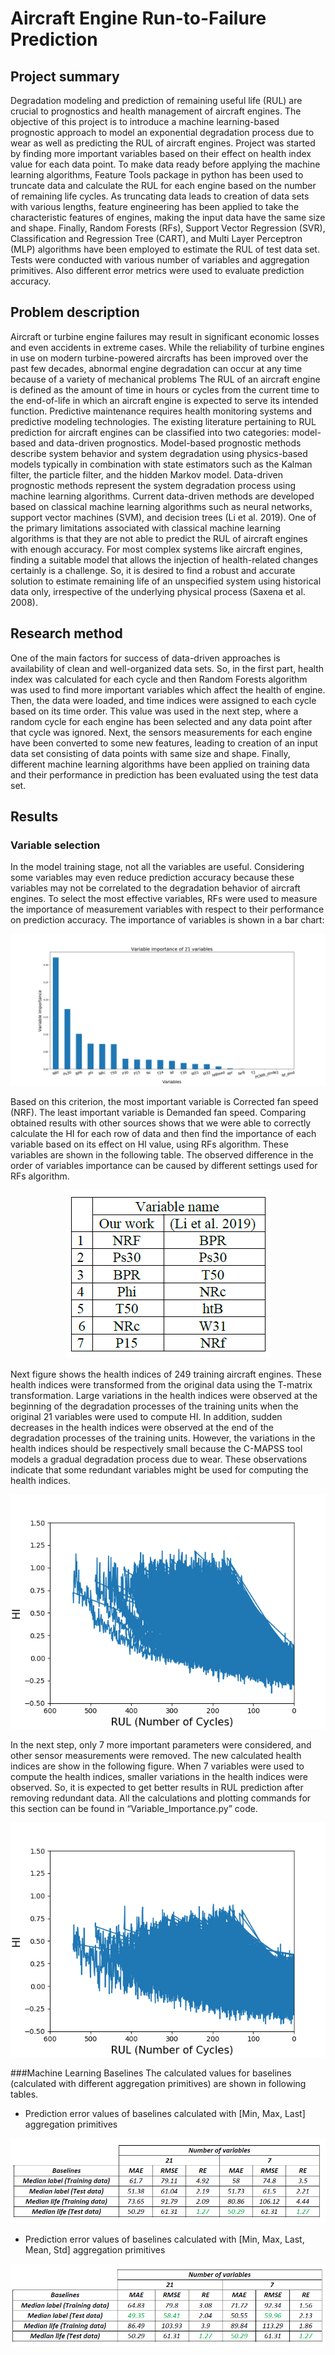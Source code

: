 # Aircraft Engine Run-to-Failure Prediction

## Project summary

Degradation modeling and prediction of remaining useful life (RUL) are crucial to prognostics and health management of aircraft engines. The objective of this project is to introduce a machine learning-based prognostic approach to model an exponential degradation process due to wear as well as predicting the RUL of aircraft engines. Project was started by finding more important variables based on their effect on health index value for each data point. To make data ready before applying the machine learning algorithms, Feature Tools package in python has been used to truncate data and calculate the RUL for each engine based on the number of remaining life cycles. As truncating data leads to creation of data sets with various lengths, feature engineering has been applied to take the characteristic features of engines, making the input data have the same size and shape. Finally, Random Forests (RFs), Support Vector Regression (SVR), Classification and Regression Tree (CART), and Multi Layer Perceptron (MLP) algorithms have been employed to estimate the RUL of test data set. Tests were conducted with various number of variables and aggregation primitives. Also different error metrics were used to evaluate prediction accuracy.

## Problem description

Aircraft or turbine engine failures may result in significant economic losses and even accidents in extreme cases. While the reliability of turbine engines in use on modern turbine-powered aircrafts has been improved over the past few decades, abnormal engine degradation can occur at any time because of a variety of mechanical problems
The RUL of an aircraft engine is defined as the amount of time in hours or cycles from the current time to the end-of-life in which an aircraft engine is expected to serve its intended function. Predictive maintenance requires health monitoring systems and predictive modeling technologies. The existing literature pertaining to RUL prediction for aircraft engines can be classified into two categories: model-based and data-driven prognostics. Model-based prognostic methods describe system behavior and system degradation using physics-based models typically in combination with state estimators such as the Kalman filter, the particle filter, and the hidden Markov model. Data-driven prognostic methods represent the system degradation process using machine learning algorithms. Current data-driven methods are developed based on classical machine learning algorithms such as neural networks, support vector machines (SVM), and decision trees (Li et al. 2019). One of the primary limitations associated with classical machine learning algorithms is that they are not able to predict the RUL of aircraft engines with enough
accuracy. For most complex systems like aircraft engines, finding a suitable model that allows the injection of health-related changes certainly is a challenge. So, it is desired to find a robust and accurate solution to estimate remaining life of an unspecified system using historical data only, irrespective of the underlying physical process (Saxena et al. 2008).

## Research method

One of the main factors for success of data-driven approaches is availability of clean and well-organized data sets. So, in the first part, health index was calculated for each cycle and then Random Forests algorithm was used to find more important variables which affect the health of engine. Then, the data were loaded, and time indices were assigned to each cycle based on its time order. This value was used in the next step, where a random cycle for each engine has been selected and any data point after that cycle was ignored. Next, the sensors measurements for each engine have been converted to some new features, leading to creation of an input data set consisting of data points with same size and shape. Finally, different machine learning algorithms have been applied on training data and their performance in prediction has been evaluated using the test data set.

## Results
### Variable selection

In the model training stage, not all the variables are useful. Considering some variables may even reduce prediction accuracy because these variables may not be correlated to the degradation behavior of aircraft engines. To select the most effective variables, RFs were used to measure the importance of measurement variables with respect to their performance on prediction accuracy. The importance of variables is shown in a bar chart:

<p align="center">
    <img src="Doc_Files/Variable Importance Diagram.png"></br>
</p>

Based on this criterion, the most important variable is Corrected fan speed (NRF). The least important variable is Demanded fan speed. Comparing obtained results with other sources shows that we were able to correctly calculate the HI for each row of data and then find the importance of each variable based on its effect on HI value, using RFs algorithm. These variables are shown in the following table. The observed difference in the order of variables importance can be caused by different settings used for RFs algorithm.

<p align="center">
    <img src="Doc_Files/table 3.png"></br>
</p>

Next figure shows the health indices of 249 training aircraft engines. These health indices were transformed from the original data using the T-matrix transformation. Large variations in the health indices were observed at the beginning of the degradation processes of the training units when the original 21 variables were used to compute HI. In addition, sudden decreases in the health indices were observed at the end of the degradation processes of the training units. However, the variations in the health indices should be respectively small because the C-MAPSS tool models a gradual degradation process due to wear. These observations indicate that some redundant variables might be used for computing the health indices.

<p align="center">
    <img src="Doc_Files/HIs - 21 variables.png"></br>
</p>

In the next step, only 7 more important parameters were considered, and other sensor measurements were removed. The new calculated health indices are show in the following figure. When 7 variables were used to compute the health indices, smaller variations in the health indices were observed. So, it is expected to get better results in RUL prediction after removing redundant data. All the calculations and plotting commands for this section can be found in “Variable_Importance.py” code.

<p align="center">
    <img src="Doc_Files/HIs - 7 variables.png"></br>
</p>

###Machine Learning Baselines
The calculated values for baselines (calculated with different aggregation primitives) are shown in following tables.

* Prediction error values of baselines calculated with [Min, Max, Last] aggregation primitives
<p align="center">
    <img src="Doc_Files/table 4.png"></br>
</p>

* Prediction error values of baselines calculated with [Min, Max, Last, Mean, Std] aggregation primitives
<p align="center">
    <img src="Doc_Files/table 5.png"></br>
</p>

